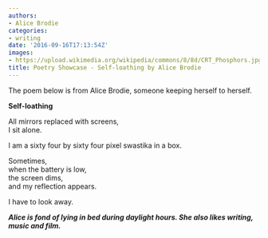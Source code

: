 ```yaml
---
authors:
- Alice Brodie
categories:
- writing
date: '2016-09-16T17:13:54Z'
images:
- https://upload.wikimedia.org/wikipedia/commons/8/8d/CRT_Phosphors.jpg
title: Poetry Showcase - Self-loathing by Alice Brodie
---
```

The poem below is from Alice Brodie, someone keeping herself to herself.<br>

**Self-loathing**<br>

All mirrors replaced with screens,<br>
I sit alone.<br>

I am a sixty four by sixty four pixel swastika in a box.<br>

Sometimes,<br>
when the battery is low,<br>
the screen dims,<br>
and my reflection appears.<br>

I have to look away.<br>

_**Alice is fond of lying in bed during daylight hours. She also likes writing, music and film.**_